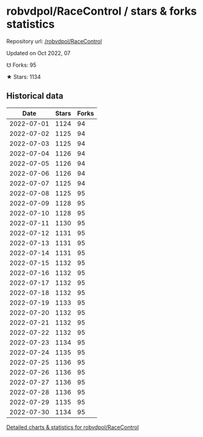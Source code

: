 # robvdpol/RaceControl / stars & forks statistics

Repository url: [/robvdpol/RaceControl](https://github.com/robvdpol/RaceControl)

Updated on Oct 2022, 07

☋ Forks: 95

★ Stars: 1134

## Historical data
| Date | Stars | Forks |
|------|-------|-------|
| 2022-07-01 | 1124 | 94 | 
| 2022-07-02 | 1125 | 94 | 
| 2022-07-03 | 1125 | 94 | 
| 2022-07-04 | 1126 | 94 | 
| 2022-07-05 | 1126 | 94 | 
| 2022-07-06 | 1126 | 94 | 
| 2022-07-07 | 1125 | 94 | 
| 2022-07-08 | 1125 | 95 | 
| 2022-07-09 | 1128 | 95 | 
| 2022-07-10 | 1128 | 95 | 
| 2022-07-11 | 1130 | 95 | 
| 2022-07-12 | 1131 | 95 | 
| 2022-07-13 | 1131 | 95 | 
| 2022-07-14 | 1131 | 95 | 
| 2022-07-15 | 1132 | 95 | 
| 2022-07-16 | 1132 | 95 | 
| 2022-07-17 | 1132 | 95 | 
| 2022-07-18 | 1132 | 95 | 
| 2022-07-19 | 1133 | 95 | 
| 2022-07-20 | 1132 | 95 | 
| 2022-07-21 | 1132 | 95 | 
| 2022-07-22 | 1132 | 95 | 
| 2022-07-23 | 1134 | 95 | 
| 2022-07-24 | 1135 | 95 | 
| 2022-07-25 | 1136 | 95 | 
| 2022-07-26 | 1136 | 95 | 
| 2022-07-27 | 1136 | 95 | 
| 2022-07-28 | 1136 | 95 | 
| 2022-07-29 | 1135 | 95 | 
| 2022-07-30 | 1134 | 95 | 


[Detailed charts & statistics for robvdpol/RaceControl](https://reviewgithub.com/rep/robvdpol/RaceControl)
